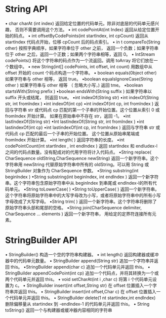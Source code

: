 ﻿# String API
• char charAt (int index)
返回给定位置的代码单元。除非对底层的代码单元感兴趣， 否则不需要调用这个方法。
• int codePointAt(int Index)
返回从给定位置开始的码点。
• int offsetByCodePoints(int startlndex, int cpCount)
返回从 startlndex 代码点开始，位移 cpCount 后的码点索引。
• in t compareTo(String other)
按照字典顺序，如果字符串位于 other 之前， 返回一个负数；如果字符串位于 other 之后，返回一个正数；如果两个字符串相等，返回 0。
• IntStream codePoints()
将这个字符串的码点作为一个流返回。调用 toArray 将它们放在一个数组中。
• new String(int[] codePoints, int offset, int count)
用数组中从 offset 开始的 count 个码点构造一个字符串。
• boolean equals(0bject other)
如果字符串与 other 相等， 返回 true。
•boolean equalsIgnoreCase(String other )
如果字符串与 other 相等 （ 忽略大小写，) 返回 tme。
•boolean startsWith(String prefix )
•boolean endsWith(String suffix )
如果字符串以 suffix 开头或结尾， 则返回 true。
•int indexOf(String str)
•int indexOf(String str, int fromlndex )
•int indexOf(int cp)
•int indexOf(int cp, int fromlndex )
返回与字符串 str 或代码点 cp 匹配的第一个子串的开始位置。这个位置从索引 0 或fromlndex 开始计算。 如果在原始串中不存在 str，返回 -1。
•int lastIndexOf(String str)
•Int lastIndexOf(String str, int fromlndex )
•int lastindexOf(int cp)
•int lastindexOf(int cp, int fromlndex )
返回与字符串 str 或代码点 cp 匹配的最后一个子串的开始位置。 这个位置从原始串尾端或 fromlndex 开始计算。
•int length( )
返回字符串的长度。
•int codePointCount(int startlndex , int endlndex ) 
返回 startlndex 和 endludex-l之间的代码点数量。没有配成对的代用字符将计入代码点。
•String replace( CharSequence oldString,CharSequence newString)
返回一个新字符串。这个字符串用 newString 代替原始字符串中所有的 oldString。可以用 String 或 StringBuilder 对象作为 CharSequence 参数。
•String substring(int beginlndex )
•String substring(int beginlndex, int endlndex )
返回一个新字符串。这个字符串包含原始字符串中从 beginlndex 到串尾或 endlndex-l的所有代码单元。
•String toLowerCase( )
•String toUpperCase( )
返回一个新字符串。 这个字符串将原始字符串中的大写字母改为小写，或者将原始字符串中的所有小写字母改成了大写字母。
•String trim( )
返回一个新字符串。这个字符串将删除了原始字符串头部和尾部的空格。
•String join(CharSequence delimiter, CharSequence ... elements ) 
返回一个新字符串， 用给定的定界符连接所有元素。

#  StringBuilder API
• StringBuilder()
构造一个空的字符串构建器。
• int length()
返回构建器或缓冲器中的代码单元数量。
• StringBuilder  append(String str)
追加一个字符串并返回 this。
•StringBuilder  append(char c)
追加一个代码单元并返回 this。
• StringBuilder  appendCodePoint(int cp)
追加一个代码点，并将其转换为一个或两个代码单元并返回 this。
• void setCharAt(int i ,char c)
将第 i 个代码单元设置为 c。
• StringBuilder insert(int offset,String str)
在 offset 位置插入一个字符串并返回 this。
• StringBuilder insert(int offset,Char c)
在 offset 位置插入一个代码单元并返回 this。
• StringBuilder  delete(1 nt startindex,int endlndex)
删除偏移量从 startindex 到 -endlndex-1 的代码单元并返回 this。
• String toString()
返回一个与构建器或缓冲器内容相同的字符串
